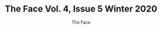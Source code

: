 ---
title: The Face Vol. 4, Issue 5 Winter 2020
subtitle: The Face
description: "Magazine\nPublisher: Wasted Talent Ltd, 2020\nDesign: Arun Gogna, Oliver Boulton\nSoftback, 300pp.\nOffset CMYK, spot UV, perfect bound, hot melt, 230 × 300mm\nISBN: xxxxxxxxxxx"
layout: project
---